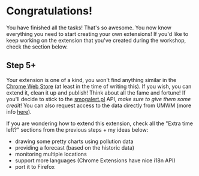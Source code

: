 # Congratulations!

You have finished all the tasks! That's so awesome. You now know everything you need to start creating your own extensions! If you'd like to keep working on the extension that you've created during the workshop, check the section below.

## Step 5+
Your extension is one of a kind, you won't find anything similar in the [Chrome Web Store](https://chrome.google.com/webstore) (at least in the time of writing this). If you wish, you can extend it, clean it up and publish! Think about all the fame and fortune!
If you'll decide to stick to the [smogalert.pl](http://smogalert.pl) API, *make sure to give them some credit*! You can also request access to the data directly from UMWM (more info [here](http://www.malopolska.pl/Obywatel/EKO-prognozaMalopolski/Malopolska/Strony/jak-powstaja-prognozy.aspx)).

If you are wondering how to extend this extension, check all the "Extra time left?" sections from the previous steps + my ideas below:
- drawing some pretty charts using pollution data
- providing a forecast (based on the historic data)
- monitoring multiple locations
- support more languages (Chrome Extensions have nice i18n API)
- port it to Firefox